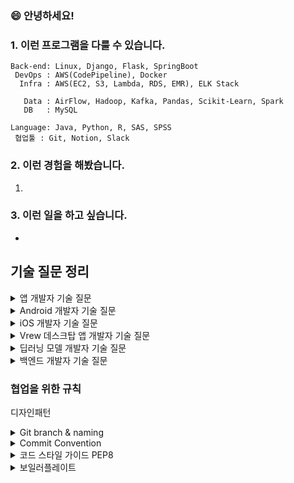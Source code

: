 ### 😄 안녕하세요!

### 1. 이런 프로그램을 다룰 수 있습니다.

```
Back-end: Linux, Django, Flask, SpringBoot
 DevOps : AWS(CodePipeline), Docker
  Infra : AWS(EC2, S3, Lambda, RDS, EMR), ELK Stack

   Data : AirFlow, Hadoop, Kafka, Pandas, Scikit-Learn, Spark
   DB   : MySQL

Language: Java, Python, R, SAS, SPSS
 협업툴 : Git, Notion, Slack
```

### 2. 이런 경험을 해봤습니다.
1. 

### 3. 이런 일을 하고 싶습니다.
- 




## 기술 질문 정리

<details><summary>
앱 개발자 기술 질문
</summary>
 
-
    - [ ]  Q1. PNG와 JPG의 차이점은?
    - [ ]  Q2. Dynamic Programming이란?
    - [ ]  Q3. Virtual Memory란?
    - [ ]  Q4. Garbage Collection이란?
    - [ ]  Q5. Cache란?
    - [ ]  Q6. Database Index 추가의 장단점은?
    - [ ]  Q7. 비대칭 암호화란?
    - [ ]  Q8. HDD, SSD, DRAM 각각의 성능은?
    - [ ]  Q9. GIT의 장점은?
</details>

<details><summary>
Android 개발자 기술 질문
</summary>
 
-
    - [ ]  Q1. DIP란?
    - [ ]  Q2. ConstraintLayout의 장점은?
    - [ ]  Q3. Activity 생명주기는?
    - [ ]  Q4. WeakReference란?
    - [ ]  Q5. Parcelable이란?
    - [ ]  Q6. 고해상도 이미지의 로딩 방법은?
    - [ ]  Q7. Looper란?
    - [ ]  Q8. MultiDex란?
    - [ ]  Q9. Proguard의 원리는?
</details>

<details><summary>
iOS 개발자 기술 질문
</summary>

-
    - [ ]  Q1. Auto Layout의 장단점은?
    - [ ]  Q2. MVC 패턴이란?
    - [ ]  Q3. KVC와 KVO란?
    - [ ]  Q4. Swift의 특징은?
    - [ ]  Q5. Higher Order Function이란?
    - [ ]  Q6. Method Swizzling이란?
    - [ ]  Q7. HTTP/2의 특징은?
    - [ ]  Q8. Memory Leak의 대처방법은?
    - [ ]  Q9. 이미지 리스트의 성능 향상법은?
 </details>
  
<details><summary>
 Vrew 데스크탑 앱 개발자 기술 질문
</summary>
 
 -
    - [ ]  Q1. UTF-8 이란?
    - [ ]  Q2. React 란?
    - [ ]  Q3. Web Browser 의 프로세싱 중 Reflow 란?
    - [ ]  Q4. 함수형 프로그래밍 패러다임이란?
    - [ ]  Q5. Callback hell 이란?
    - [ ]  Q6. async I/O 란?
    - [ ]  Q7. 프로세스 간 통신(IPC) 이란?
    - [ ]  Q8. C++ 에서 다형성이란?
    - [ ]  Q9. 그래픽카드를 이용한 하드웨어 가속이란?
 </details>
 
<details><summary>
 딥러닝 모델 개발자 기술 질문
</summary>
 
-
    - [ ]  Gradient Descent란?
    - [ ]  Loss Surface란?
    - [ ]  Attention이란?
    - [ ]  Transformer란?
    - [ ]  Collaborative filtering이란?
    - [ ]  Few-Shot Learning이란?
    - [ ]  Federated Learning이란?
    - [ ]  SVD란?
    - [ ]  중심극한정리란?
 </details>

<details><summary>
백엔드 개발자 기술 질문
</summary>
 
-
    - [ ]  Q1. Base64 인코딩이란?
    - [ ]  Q2. 사용자 패스워드를 전송/보관하는 방법은?
    - [ ]  Q3. system call이란?
    - [ ]  Q4. .so와 .a 파일의 차이는?
    - [ ]  Q5. MySQL과 MongoDB의 차이점은?
    - [ ]  Q6. HTTP/2의 특징은?
    - [ ]  Q7. Firewall의 동작 원리는?
    - [ ]  Q8. Docker와 Virtual Machine의 차이점은?
    - [ ]  Q9. AMD와 Intel CPU의 차이점은?
    - [ ]  Q10. CRDT란?
    - [ ]  Q11. CORS란?
    - [ ]  Q12. CI/CD란?
    - [ ]  Q13. 동시 사용자 1만명을 지원하는 채팅 서버를 어떻게 만들겠는가?
    - [ ]  Q14. 최근 사회적 이슈가 된 보안 관련 사고 몇가지의 원인과 대책은?
    - [ ]  Q15. 대용량 로그 시스템을 구축한다면 어떻게 하겠는가?
</details>

    
### 협업을 위한 규칙

디자인패턴

<details><summary>
Git branch & naming
</summary>

Git 브랜치 전략: 브랜치 생성에 규칙을 만들어 협업을 유연하게 하는 방법

### 브랜치의 종류
Main branch
  - `master`: 제품으로 출시될 수 있는 브랜치
  - `develop`: 다음 출시 버전을 개발하는 브랜치

Supporting branches
  - `feature`: 기능을 개발하는 브랜치
  - `release`: 이번 출시 버전을 준비하는 브랜치
  - `hotfix`: 출시 버전에서 발생한 버그를 수정하는 브랜치

### 브랜치 네이밍 규칙
1. `master`와 `develop` 브랜치는 이름 그대로 사용 (일반적)
2. `feature`는 어떤 이름도 가능 (feature/기능요약 추천)  
   ex) feature/login, feature/{issue-number}-{feature-name}
3. `release`는 release-... 형식 추천 ex) release-1.7
4. `hotfix`는 hotfix-... 형식 추천 ex) hotfix-1.4.1
</details>

<details><summary>
Commit Convention
</summary>

정해진 규칙에 따라 커밋 메시지를 기재함으로써  
프로젝트를 효율적이고 안정적으로 관리할 수 있음

### 커밋 메시지 구조
```
type: subject

body

footer
```
type: 변경 사항의 유형
 - `feat`: 새로운 기능 추가
 - `fix`: 버그 수정
 - `docs`: 문서 수정
 - `style`: 스타일 수정
 - `refactor`: 코드 리팩토링
 - `test`: 테스트 코드 수정
 - `chore`: 기타 작업

subject: 변경 작업의 제목이나 간단한 요약
- 50자 이내로 간결하게
- 영문인 경우 대문자 시작 및 동사원형
- 마침표 및 특수기호 생략

body: 작업 내용이 복잡하거나 상세한 내용을 남겨야 하는 경우 작성
- 여러 줄로 작성 가능하며, 한 줄당 72자 이내
- 최대한 상세히 작성
- 어떻게(How) 보다 무엇(What)을 또는 왜(Why) 변경했는지 설명

footer: 코드 작업과 관련된 이슈 번호 또는 참조 링크 등 추가
- `유형: #이슈 번호(작업 번호)` 형식으로 작성
- `Fixes`: 이슈 수정 중
- `Resolves`: 이슈를 해결 했을 때
- `Ref`: 참고할 이슈가 있을 때
- `Related to`: 해당 커밋에 관련된 이슈 번호
- ex) `Fixes: #45 Related to: #34, #23`

### 커밋 메시지 자동화 툴: [Commitlint](https://commitlint.js.org/#/), [Husky](https://typicode.github.io/husky/#/)
</details>

<details><summary>
코드 스타일 가이드 PEP8
</summary>

[PEP8 전체 가이드](https://peps.python.org/pep-0008/)

- 파이썬 코드를 어떻게 구상할 지 알려주는 스타일 가이드
- 원활한 협업을 위해선 공통된 스타일 공유가 필요하다.
- 일관성 있는 스타일은 가독성과 유지 보수성을 높일 수 있다.
</details>

<details><summary>
보일러플레이트
 </summary>

보일러플레이트 코드: 최소한의 변경으로 여러 곳에서 재사용되는 코드
- 변경의 횟수를 최소화하고 반복적인 일을 줄여 개발 소요 시간을 줄일 수 있다.
</details>






